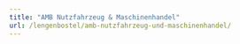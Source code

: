 ```yaml
---
title: "AMB Nutzfahrzeug & Maschinenhandel"
url: /lengenbostel/amb-nutzfahrzeug-und-maschinenhandel/
---
```


